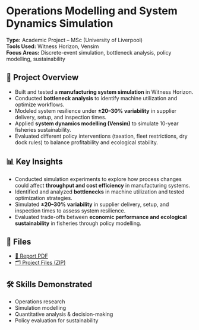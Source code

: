 # Operations Modelling and System Dynamics Simulation  

**Type:** Academic Project – MSc (University of Liverpool)  
**Tools Used:** Witness Horizon, Vensim  
**Focus Areas:** Discrete-event simulation, bottleneck analysis, policy modelling, sustainability  

## 📑 Project Overview  
- Built and tested a **manufacturing system simulation** in Witness Horizon.  
- Conducted **bottleneck analysis** to identify machine utilization and optimize workflows.  
- Modeled system resilience under **±20–30% variability** in supplier delivery, setup, and inspection times.  
- Applied **system dynamics modelling (Vensim)** to simulate 10-year fisheries sustainability.  
- Evaluated different policy interventions (taxation, fleet restrictions, dry dock rules) to balance profitability and ecological stability.  

## 📊 Key Insights  
- Conducted simulation experiments to explore how process changes could affect **throughput and cost efficiency** in manufacturing systems.  
- Identified and analyzed **bottlenecks** in machine utilization and tested optimization strategies.  
- Simulated **±20–30% variability** in supplier delivery, setup, and inspection times to assess system resilience.  
- Evaluated trade-offs between **economic performance and ecological sustainability** in fisheries through policy modelling.  

## 📂 Files  
- [📄 Report PDF](Report.pdf)  
- [🗂️ Project Files (ZIP)](ProjectFiles.zip)  

## 🛠️ Skills Demonstrated  
- Operations research  
- Simulation modelling  
- Quantitative analysis & decision-making  
- Policy evaluation for sustainability  

